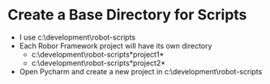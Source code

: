 # Create a Base Directory for Scripts
- I use c:\development\robot-scripts
- Each Robor Framework project will have its own directory
  - c:\development\robot-scripts\*project1*
  - c:\development\robot-scripts\*project2*
- Open Pycharm and create a new project in c:\development\robot-scripts
